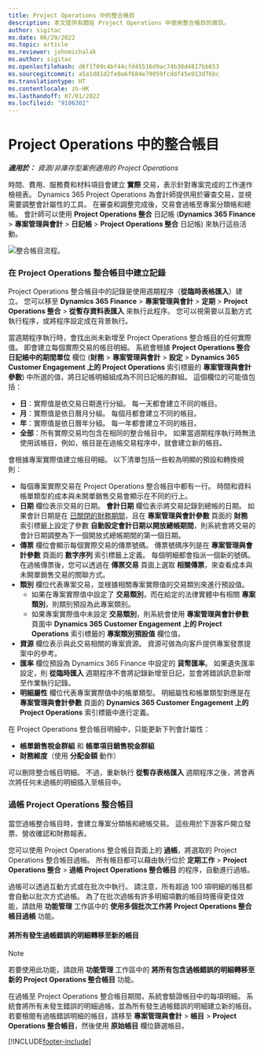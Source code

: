 ```yaml
---
title: Project Operations 中的整合帳目
description: 本文提供有關在 Project Operations 中使用整合帳目的資訊。
author: sigitac
ms.date: 06/29/2022
ms.topic: article
ms.reviewer: johnmichalak
ms.author: sigitac
ms.openlocfilehash: d6f1709c4bf44cfd45516d9ac74b30d4817bb653
ms.sourcegitcommit: a5a1d81d2fe0a6f684e79859fcddf45e913d76bc
ms.translationtype: HT
ms.contentlocale: zh-HK
ms.lasthandoff: 07/01/2022
ms.locfileid: "9106302"
---
```

# <a name="integration-journal-in-project-operations"></a>Project Operations 中的整合帳目

_**適用於：** 資源/非庫存型案例適用的 Project Operations_

時間、費用、服務費和材料項目會建立 **實際** 交易，表示針對專案完成的工作運作檢視表。 Dynamics 365 Project Operations 為會計師提供用於審查交易，並視需要調整會計屬性的工具。 在審查和調整完成後，交易會過帳至專案分類帳和總帳。 會計師可以使用 **Project Operations 整合** 日記帳 (**Dynamics 365 Finance** > **專案管理與會計** > **日記帳** > **Project Operations 整合** 日記帳) 來執行這些活動。

![整合帳目流程。](./media/IntegrationJournal.png)

### <a name="create-records-in-the-project-operations-integration-journal"></a>在 Project Operations 整合帳目中建立記錄

Project Operations 整合帳目中的記錄是使用週期程序（**從臨時表格匯入**）建立。 您可以移至 **Dynamics 365 Finance** > **專案管理與會計** > **定期** > **Project Operations 整合** > **從暫存資料表匯入** 來執行此程序。 您可以視需要以互動方式執行程序，或將程序設定成在背景執行。

當週期程序執行時，會找出尚未新增至 Project Operations 整合帳目的任何實際值。 即會建立每個實際交易的帳目明細。
系統會根據 **Project Operations 整合日記帳中的期間單位** 欄位 (**財務** > **專案管理與會計** > **設定** > **Dynamics 365 Customer Engagement 上的 Project Operations** 索引標籤的 **專案管理與會計參數**) 中所選的值，將日記帳明細組成為不同日記帳的群組。 這個欄位的可能值包括：

  - **日**：實際值是依交易日期進行分組。 每一天都會建立不同的帳目。
  - **月**：實際值是依日曆月分組。 每個月都會建立不同的帳目。
  - **年**：實際值是依日曆年分組。 每一年都會建立不同的帳目。
  - **全部**：所有實際交易均包含在相同的整合帳目中。 如果當週期程序執行時無法使用該帳目，例如，帳目是在過帳交易程序中，就會建立新的帳目。

會根據專案實際值建立帳目明細。 以下清單包括一些較為明顯的預設和轉換規則：

  - 每個專案實際交易在 Project Operations 整合帳目中都有一行。 時間和資料帳單類型的成本與未開單銷售交易會顯示在不同的行上。
  - **日期** 欄位表示交易的日期。 **會計日期** 欄位表示將交易記錄到總帳的日期。 如果會計日期是在 [已關閉的財務期間](/dynamics365/finance/general-ledger/close-general-ledger-at-period-end)，且在 **專案管理與會計參數** 頁面的 **財務** 索引標籤上設定了參數 **自動設定會計日期以開放總帳期間**，則系統會將交易的會計日期調整為下一個開放式總帳期間的第一個日期。
  - **傳票** 欄位會顯示每個實際交易的傳票號碼。 傳票號碼序列是在 **專案管理與會計參數** 頁面的 **數字序列** 索引標籤上定義。 每個明細都會指派一個新的號碼。 在過帳傳票後，您可以透過在 **傳票交易** 頁面上選取 **相關傳票**，來查看成本與未開單銷售交易的關聯方式。
  - **類別** 欄位代表專案交易，並根據相關專案實際值的交易類別來進行預設值。
    - 如果在專案實際值中設定了 **交易類別**，而在給定的法律實體中有相關 **專案類別**，則類別預設為此專案類別。
    - 如果專案實際值中未設定 **交易類別**，則系統會使用 **專案管理與會計參數** 頁面中 **Dynamics 365 Customer Engagement 上的 Project Operations** 索引標籤的 **專案類別預設值** 欄位值。
  - **資源** 欄位表示與此交易相關的專案資源。 資源可做為向客戶提供專案發票提案中的參考。
  - **匯率** 欄位預設為 Dynamics 365 Finance 中設定的 **貨幣匯率**。 如果遺失匯率設定，則 **從臨時匯入** 週期程序不會將記錄新增至日記，並會將錯誤訊息新增至作業執行記錄。
  - **明細屬性** 欄位代表專案實際值中的帳單類型。 明細屬性和帳單類型對應是在 **專案管理與會計參數** 頁面的 **Dynamics 365 Customer Engagement 上的 Project Operations** 索引標籤中進行定義。

在 Project Operations 整合帳目明細中，只能更新下列會計屬性：

- **帳單銷售稅金群組** 和 **帳單項目銷售稅金群組**
- **財務維度**（使用 **分配金額** 動作）

可以刪除整合帳目明細。 不過，重新執行 **從暫存表格匯入** 週期程序之後，將會再次將任何未過帳的明細插入至帳目中。

### <a name="post-the-project-operations-integration-journal"></a>過帳 Project Operations 整合帳目

當您過帳整合帳目時，會建立專案分類帳和總帳交易。 這些用於下游客戶開立發票、營收確認和財務報表。

您可以使用 Project Operations 整合帳目頁面上的 **過帳**，將選取的 Project Operations 整合帳目過帳。 所有帳目都可以藉由執行位於 **定期工作** > **Project Operations 整合** > **過帳 Project Operations 整合帳目** 的程序，自動進行過帳。

過帳可以透過互動方式或在批次中執行。 請注意，所有超過 100 項明細的帳目都會自動以批次方式過帳。 為了在批次過帳有許多明細項數的帳目時獲得更佳效能，請啟用 **功能管理** 工作區中的 **使用多個批次工作將 Project Operations 整合帳目過帳** 功能。 

#### <a name="transfer-all-lines-that-have-posting-errors-to-a-new-journal"></a>將所有發生過帳錯誤的明細轉移至新的帳目

> [!NOTE]
> 若要使用此功能，請啟用 **功能管理** 工作區中的 **將所有包含過帳錯誤的明細轉移至新的 Project Operations 整合帳目** 功能。

在過帳至 Project Operations 整合帳目期間，系統會驗證帳目中的每項明細。 系統會將所有未發生錯誤的明細過帳，並為所有發生過帳錯誤的明細建立新的帳目。 若要檢閱有過帳錯誤明細的帳目，請移至 **專案管理與會計** > **帳目** > **Project Operations 整合帳目**，然後使用 **原始帳目** 欄位篩選帳目。

[!INCLUDE[footer-include](../includes/footer-banner.md)]
